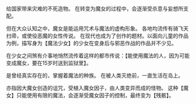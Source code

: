 给国家带来灾难的不死造物。
在转变为魔女的过程中，会逐渐受杀意与妄想所支配。

但在大众认知之中，魔女是能运用咒术与魔法的虚构形象。
各地均流传有骑飞天扫帚，或使役恶魔的女性传说。
在现代也成为了创作的题材。以面向儿童的作品为例，描写身为【魔法少女】的少女在变身后与邪恶作战的作品并不少见。

在少女之间煞有介事地悄然流传着这样的都市传说：【能使用魔法的人，因为可能变成魔女，要在15岁时送到监狱里】。

是曾经真实存在的，掌握着魔法的种族。
在被人类灭绝前，一直生活在岛上。

亦指因大魔女创造的诅咒，受植入魔女因子，由人类变异而成的怪物。
这种【魔女】只能使用有限的魔法，会逐渐受魔女因子的控制，最终变为【残骸】。